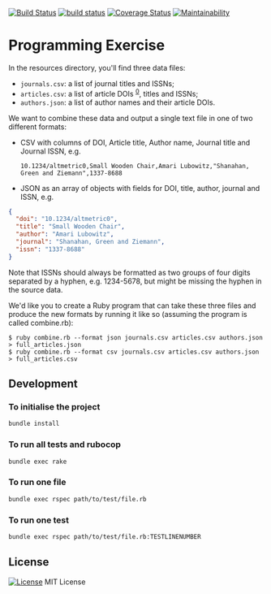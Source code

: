 [![Build Status](https://travis-ci.org/octopusinvitro/exercise-solution.svg?branch=master)](https://travis-ci.org/octopusinvitro/exercise-solution)
[![build status](https://gitlab.com/octopusinvitro/exercise-solution/badges/master/build.svg)](https://gitlab.com/octopusinvitro/exercise-solution/commits/master)
[![Coverage Status](https://coveralls.io/repos/github/octopusinvitro/exercise-solution/badge.svg?branch=master)](https://coveralls.io/github/octopusinvitro/exercise-solution?branch=master)
[![Maintainability](https://api.codeclimate.com/v1/badges/7e36a9b166c281d0fc40/maintainability)](https://codeclimate.com/github/octopusinvitro/exercise-solution/maintainability)

# Programming Exercise

In the resources directory, you'll find three data files:

* `journals.csv`: a list of journal titles and ISSNs;
* `articles.csv`: a list of article DOIs <sup>[0]</sup>, titles and ISSNs;
* `authors.json`: a list of author names and their article DOIs.

We want to combine these data and output a single text file in one of two
different formats:

* CSV with columns of DOI, Article title, Author name, Journal title and
  Journal ISSN, e.g.

      10.1234/altmetric0,Small Wooden Chair,Amari Lubowitz,"Shanahan, Green and Ziemann",1337-8688

* JSON as an array of objects with fields for DOI, title, author, journal and
  ISSN, e.g.

```json
{
  "doi": "10.1234/altmetric0",
  "title": "Small Wooden Chair",
  "author": "Amari Lubowitz",
  "journal": "Shanahan, Green and Ziemann",
  "issn": "1337-8688"
}
```

Note that ISSNs should always be formatted as two groups of four digits
separated by a hyphen, e.g. 1234-5678, but might be missing the hyphen in the
source data.

We'd like you to create a Ruby program that can take these three files and
produce the new formats by running it like so (assuming the program is called
combine.rb):

    $ ruby combine.rb --format json journals.csv articles.csv authors.json > full_articles.json
    $ ruby combine.rb --format csv journals.csv articles.csv authors.json > full_articles.csv

[0]: http://en.wikipedia.org/wiki/Digital_object_identifier



## Development


### To initialise the project

```bash
bundle install
```


### To run all tests and rubocop

```bash
bundle exec rake
```


### To run one file


```bash
bundle exec rspec path/to/test/file.rb
```


### To run one test

```bash
bundle exec rspec path/to/test/file.rb:TESTLINENUMBER
```


## License

[![License](https://img.shields.io/badge/mit-license-green.svg?style=flat)](https://opensource.org/licenses/mit)
MIT License
